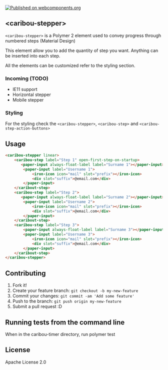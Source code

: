 [![Published on webcomponents.org](https://img.shields.io/badge/webcomponents.org-published-blue.svg)](https://beta.webcomponents.org/element/PolymerElements/caribou-timer)

## &lt;caribou-stepper&gt;

`<caribou-stepper>` is a Polymer 2 element used to convey progress through numbered steps (Material Design)

This element allow you to add the quantity of step you want. 
Anything can be inserted into each step.

All the elements can be customized refer to the styling section.

### Incoming (TODO)
- IE11 support
- Horizontal stepper
- Mobile stepper


### Styling
For the styling check the `<caribou-stepper>`, `<caribou-step>` and `<caribou-step-action-buttons>`


## Usage

<!---
```
<custom-element-demo>
  <template>
    <script src="../webcomponentsjs/webcomponents-lite.js"></script>
    <script src="../paper-input/paper-input.html"></script>
    <script src="../iron-icon/iron-icon.html"></script>
    <link rel="import" href="caribou-stepper.html">
    <link rel="import" href="caribou-step.html">
    <style>
    </style>
    <next-code-block></next-code-block>
  </template>
</custom-element-demo>
```
-->

```html
<caribou-stepper linear>
    <caribou-step label="Step 1" open-first-step-on-startup>
       <paper-input always-float-label label="Surname 1"></paper-input>
        <paper-input label="Username 1">
            <iron-icon icon="mail" slot="prefix"></iron-icon>
            <div slot="suffix">@email.com</div>
        </paper-input>
    </caribout-step>
    <caribou-step label="Step 2">
       <paper-input always-float-label label="Surname 2"></paper-input>
        <paper-input label="Username 2">
            <iron-icon icon="mail" slot="prefix"></iron-icon>
            <div slot="suffix">@email.com</div>
        </paper-input>
    </caribout-step>
    <caribou-step label="Step 3">
        <paper-input always-float-label label="Surname 3"></paper-input>
        <paper-input label="Username 3">
            <iron-icon icon="mail" slot="prefix"></iron-icon>
            <div slot="suffix">@email.com</div>
        </paper-input>
    </caribout-step>
</caribou-stepper>
```

## Contributing
1. Fork it!
2. Create your feature branch: `git checkout -b my-new-feature`
3. Commit your changes: `git commit -am 'Add some feature'`
4. Push to the branch: `git push origin my-new-feature`
5. Submit a pull request :D
## Running tests from the command line
When in the caribou-timer directory, run polymer test

## License
Apache License 2.0